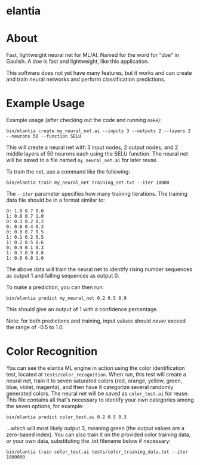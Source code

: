 # elantia

# About
Fast, lightweight neural net for ML/AI.
Named for the word for "doe" in Gaulish. A doe is fast and lightweight, like this application.

This software does not yet have many features, but it works and can create and train neural networks and perform classification predictions.

# Example Usage
Example usage (after checking out the code and running `make`):

`bin/elantia create my_neural_net.ai --inputs 3 --outputs 2 --layers 2 --neurons 50 --function SELU`

This will create a neural net with 3 input nodes, 2 output nodes, and 2 middle layers of 50 neurons each using the SELU function.
The neural net will be saved to a file named `my_neural_net.ai` for later reuse.

To train the net, use a command like the following:

`bin/elantia train my_neural_net training_set.txt --iter 10000`

The `--iter` parameter specifies how many training iterations.
The training data file should be in a format similar to:

```
0: 1.0 0.7 0.0
1: 0.0 0.7 1.0
0: 0.3 0.2 0.2
0: 0.6 0.4 0.3
0: 0.8 0.7 0.5
1: 0.1 0.2 0.5
1: 0.2 0.5 0.6
0: 0.9 0.1 0.3
1: 0.7 0.9 0.8
1: 0.6 0.8 1.0
```

The above data will train the neural net to identify rising number sequences as output 1 and falling sequences as output 0.

To make a prediction, you can then run:

`bin/elantia predict my_neural_net 0.2 0.5 0.9`

This should give an output of 1 with a confidence percentage.

Note: for both predictions and training, input values should *never* exceed the range of -0.5 to 1.0.

# Color Recognition
You can see the elantia ML engine in action using the color identification test, located at `tests/color_recognition`.
When run, this test will create a neural net, train it to seven saturated colors (red, orange, yellow, green, blue, violet, magenta),
and then have it categorize several randomly generated colors. The neural net will be saved as `color_test.ai` for reuse.
This file contains all that's necessary to identify your own categories among the seven options, for example:

`bin/elantia predict color_test.ai 0.2 0.5 0.3`

...which will most likely output 3, meaning green (the output values are a zero-based index).
You can also train it on the provided color training data, or your own data, substituting the .txt filename below if necessary:

`bin/elantia train color_test.ai tests/color_training_data.txt --iter 1000000`





